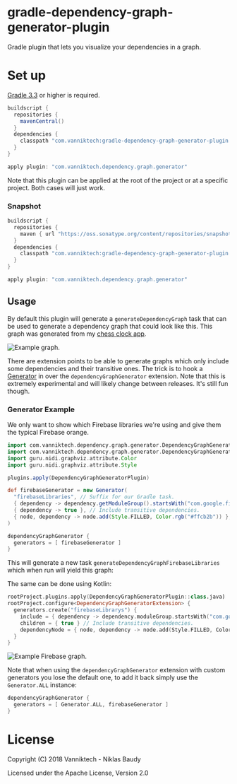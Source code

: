# gradle-dependency-graph-generator-plugin

Gradle plugin that lets you visualize your dependencies in a graph.

# Set up

[Gradle 3.3](https://docs.gradle.org/3.3/release-notes.html) or higher is required.

```gradle
buildscript {
  repositories {
    mavenCentral()
  }
  dependencies {
    classpath "com.vanniktech:gradle-dependency-graph-generator-plugin:0.6.0"
  }
}

apply plugin: "com.vanniktech.dependency.graph.generator"
```

Note that this plugin can be applied at the root of the project or at a specific project. Both cases will just work.

### Snapshot

```gradle
buildscript {
  repositories {
    maven { url "https://oss.sonatype.org/content/repositories/snapshots" }
  }
  dependencies {
    classpath "com.vanniktech:gradle-dependency-graph-generator-plugin:0.7.0-SNAPSHOT"
  }
}

apply plugin: "com.vanniktech.dependency.graph.generator"
```

## Usage

By default this plugin will generate a `generateDependencyGraph` task that can be used to generate a dependency graph that could look like this. This graph was generated from my [chess clock app](https://play.google.com/store/apps/details?id=com.vanniktech.chessclock).

![Example graph.](example.png)

There are extension points to be able to generate graphs which only include some dependencies and their transitive ones. The trick is to hook a [Generator](./src/main/kotlin/com/vanniktech/dependency/graph/generator/DependencyGraphGeneratorExtension.kt) in over the `dependencyGraphGenerator` extension. Note that this is extremely experimental and will likely change between releases. It's still fun though.

### Generator Example

We only want to show which Firebase libraries we're using and give them the typical Firebase orange.

```groovy
import com.vanniktech.dependency.graph.generator.DependencyGraphGeneratorPlugin
import com.vanniktech.dependency.graph.generator.DependencyGraphGeneratorExtension.Generator
import guru.nidi.graphviz.attribute.Color
import guru.nidi.graphviz.attribute.Style

plugins.apply(DependencyGraphGeneratorPlugin)

def firebaseGenerator = new Generator(
  "firebaseLibraries", // Suffix for our Gradle task.
  { dependency -> dependency.getModuleGroup().startsWith("com.google.firebase") }, // Only want Firebase.
  { dependency -> true }, // Include transitive dependencies.
  { node, dependency -> node.add(Style.FILLED, Color.rgb("#ffcb2b")) }, // Give them some color.
)

dependencyGraphGenerator {
  generators = [ firebaseGenerator ]
}
```

This will generate a new task `generateDependencyGraphFirebaseLibraries` which when run will yield this graph:

The same can be done using Kotlin:

```kotlin
rootProject.plugins.apply(DependencyGraphGeneratorPlugin::class.java)
rootProject.configure<DependencyGraphGeneratorExtension> {
  generators.create("firebaseLibrarys") {
    include = { dependency -> dependency.moduleGroup.startsWith("com.google.firebase") }
    children = { true } // Include transitive dependencies.
    dependencyNode = { node, dependency -> node.add(Style.FILLED, Color.rgb("#ffcb2b")) } // Give them some color.
  }
}
```

![Example Firebase graph.](example-firebase.png)

Note that when using the `dependencyGraphGenerator` extension with custom generators you lose the default one, to add it back simply use the `Generator.ALL` instance:

```groovy
dependencyGraphGenerator {
  generators = [ Generator.ALL, firebaseGenerator ]
}
```

# License

Copyright (C) 2018 Vanniktech - Niklas Baudy

Licensed under the Apache License, Version 2.0
